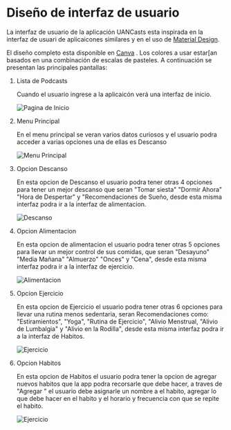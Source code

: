 # Diseño de interfaz de usuario

La interfaz de usuario de la aplicación UANCasts esta inspirada en la interfaz de usuari de
aplicaicones similares y en el uso de [Material Design](https://material.io/design).

El diseño completo esta disponible
en [Canva](https://www.canva.com/design/DAGg_3uR8sI/aXw_ErIsyx-Bfh0JHR88VA/edit)
. Los colores a usar estar[an basados en una combinación de escalas de pasteles. A continuación se
presentan las principales pantallas:

1. Lista de Podcasts

   Cuando el usuario ingrese a la aplicaicón verá una interfaz de inicio.

   ![Pagina de Inicio](Mockup%20Rotine%20&%20Habits/1.Interfaz%20Entrada.png)

2. Menu Principal

   En el menu principal se veran varios datos curiosos y el usuario podra acceder a varias opciones
   una de ellas es Descanso

   ![Menu Principal](Mockup%20Rotine%20&%20Habits/2.Interfaz%20Menu%20Principal.png)

3. Opcion Descanso

   En esta opcion de Descanso el usuario podra tener otras 4 opciones para tener un mejor descanso que seran
   "Tomar siesta" "Dormir Ahora" "Hora de Despertar" y "Recomendaciones de Sueño, desde esta misma interfaz podra ir 
   a la interfaz de alimentacion.

   ![Descanso](Mockup%20Rotine%20&%20Habits/3.Interfaz%20Descanso.png)

4. Opcion Alimentacion

   En esta opcion de alimentacion el usuario podra tener otras 5 opciones para llevar un mejor control de sus comidas, que seran
   "Desayuno" "Media Mañana" "Almuerzo" "Onces" y "Cena", desde esta misma interfaz podra ir 
   a la interfaz de ejercicio.

   ![Alimentacion](Mockup%20Rotine%20&%20Habits/8.Interfaz%20Alimentacion.png)

5. Opcion Ejercicio

   En esta opcion de Ejercicio el usuario podra tener otras 6 opciones para llevar una rutina menos sedentaria, seran Recomendaciones
   como: "Estiramientos", "Yoga", "Rutina de Ejercicio", "Alivio Menstrual, "Alivio de Lumbalgia" y "Alivio en la Rodilla",
   desde esta misma interfaz podra ir a la interfaz de Habitos.

   ![Ejercicio](Mockup%20Rotine%20&%20Habits/13.Interfaz%20Ejercicio.png)

6. Opcion Habitos

   En esta opcion de Habitos el usuario podra tener la opcion de agregar nuevos habitos que la app
   podra recorsarle que debe hacer, a traves de "Agregar " el usuario debe asignarle un nombre a el habito,
   agregar lo que debe hacer en el habito y el horario y frecuencia con que se repite el habito.

   ![Ejercicio](Mockup%20Rotine%20&%20Habits/17.Interfaz%20Habitos.png)